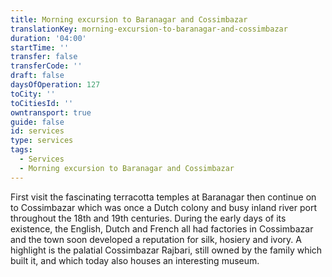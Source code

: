 ```yaml
---
title: Morning excursion to Baranagar and Cossimbazar
translationKey: morning-excursion-to-baranagar-and-cossimbazar
duration: '04:00'
startTime: ''
transfer: false
transferCode: ''
draft: false
daysOfOperation: 127
toCity: ''
toCitiesId: ''
owntransport: true
guide: false
id: services
type: services
tags:
  - Services
  - Morning excursion to Baranagar and Cossimbazar
---
```

First visit the fascinating terracotta temples at Baranagar then continue on to Cossimbazar which was once a Dutch colony and busy inland river port throughout the 18th and 19th centuries. During the early days of its existence, the English, Dutch and French all had factories in Cossimbazar and the town soon developed a reputation for silk, hosiery and ivory. A highlight is the palatial Cossimbazar Rajbari, still owned by the family which built it, and which today also houses an interesting museum.